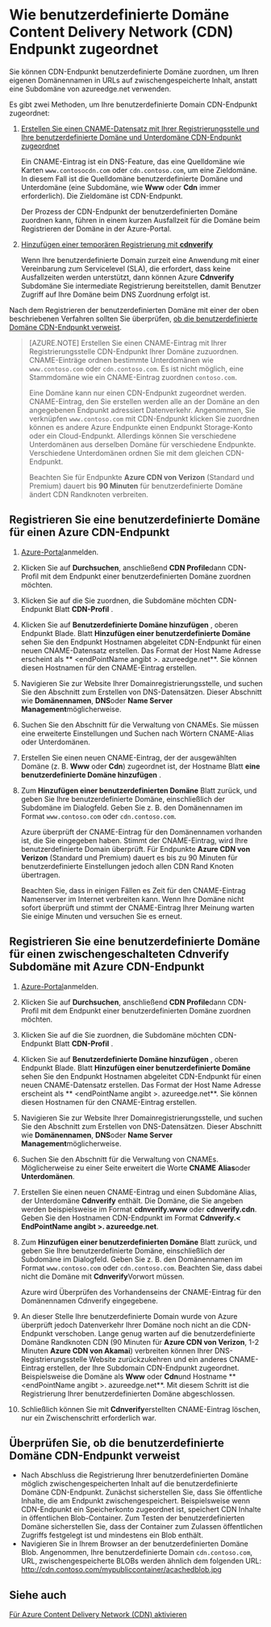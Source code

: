 <properties
     pageTitle="Zum Zuordnen von Azure Content Delivery Network (CDN) Inhalte zu einer benutzerdefinierten Domäne | Microsoft Azure"
     description="In diesem Thema führen eine benutzerdefinierte Domäne einen CDN Inhalt zuordnen."
     services="cdn"
     documentationCenter=""
     authors="camsoper"
     manager="erikre"
     editor=""/>
<tags
     ms.service="cdn"
     ms.workload="media"
     ms.tgt_pltfrm="na"
     ms.devlang="na"
     ms.topic="article"
    ms.date="07/28/2016"
     ms.author="casoper"/>

# <a name="how-to-map-custom-domain-to-content-delivery-network-cdn-endpoint"></a>Wie benutzerdefinierte Domäne Content Delivery Network (CDN) Endpunkt zugeordnet
Sie können CDN-Endpunkt benutzerdefinierte Domäne zuordnen, um Ihren eigenen Domänennamen in URLs auf zwischengespeicherte Inhalt, anstatt eine Subdomäne von azureedge.net verwenden.

Es gibt zwei Methoden, um Ihre benutzerdefinierte Domain CDN-Endpunkt zugeordnet:

1. [Erstellen Sie einen CNAME-Datensatz mit Ihrer Registrierungsstelle und Ihre benutzerdefinierte Domäne und Unterdomäne CDN-Endpunkt zugeordnet](#register-a-custom-domain-for-an-azure-cdn-endpoint)

    Ein CNAME-Eintrag ist ein DNS-Feature, das eine Quelldomäne wie Karten `www.contosocdn.com` oder `cdn.contoso.com`, um eine Zieldomäne. In diesem Fall ist die Quelldomäne benutzerdefinierte Domäne und Unterdomäne (eine Subdomäne, wie **Www** oder **Cdn** immer erforderlich). Die Zieldomäne ist CDN-Endpunkt.  

    Der Prozess der CDN-Endpunkt der benutzerdefinierten Domäne zuordnen kann, führen in einem kurzen Ausfallzeit für die Domäne beim Registrieren der Domäne in der Azure-Portal.

2. [Hinzufügen einer temporären Registrierung mit **cdnverify**](#register-a-custom-domain-for-an-azure-cdn-endpoint-using-the-intermediary-cdnverify-subdomain)

    Wenn Ihre benutzerdefinierte Domain zurzeit eine Anwendung mit einer Vereinbarung zum Servicelevel (SLA), die erfordert, dass keine Ausfallzeiten werden unterstützt, dann können Azure **Cdnverify** Subdomäne Sie intermediate Registrierung bereitstellen, damit Benutzer Zugriff auf Ihre Domäne beim DNS Zuordnung erfolgt ist.  

Nach dem Registrieren der benutzerdefinierten Domäne mit einer der oben beschriebenen Verfahren sollten Sie überprüfen, [ob die benutzerdefinierte Domäne CDN-Endpunkt verweist](#verify-that-the-custom-subdomain-references-your-cdn-endpoint).

> [AZURE.NOTE] Erstellen Sie einen CNAME-Eintrag mit Ihrer Registrierungsstelle CDN-Endpunkt Ihrer Domäne zuzuordnen. CNAME-Einträge ordnen bestimmte Unterdomänen wie `www.contoso.com` oder `cdn.contoso.com`. Es ist nicht möglich, eine Stammdomäne wie ein CNAME-Eintrag zuordnen `contoso.com`.
>    
> Eine Domäne kann nur einen CDN-Endpunkt zugeordnet werden. CNAME-Eintrag, den Sie erstellen werden alle an der Domäne an den angegebenen Endpunkt adressiert Datenverkehr.  Angenommen, Sie verknüpfen `www.contoso.com` mit CDN-Endpunkt klicken Sie zuordnen können es andere Azure Endpunkte einen Endpunkt Storage-Konto oder ein Cloud-Endpunkt. Allerdings können Sie verschiedene Unterdomänen aus derselben Domäne für verschiedene Endpunkte. Verschiedene Unterdomänen ordnen Sie mit dem gleichen CDN-Endpunkt.
>
> Beachten Sie für Endpunkte **Azure CDN von Verizon** (Standard und Premium) dauert bis **90 Minuten** für benutzerdefinierte Domäne ändert CDN Randknoten verbreiten.

## <a name="register-a-custom-domain-for-an-azure-cdn-endpoint"></a>Registrieren Sie eine benutzerdefinierte Domäne für einen Azure CDN-Endpunkt

1.  [Azure-Portal](https://portal.azure.com/)anmelden.
2.  Klicken Sie auf **Durchsuchen**, anschließend **CDN Profile**dann CDN-Profil mit dem Endpunkt einer benutzerdefinierten Domäne zuordnen möchten.  
3.  Klicken Sie auf die Sie zuordnen, die Subdomäne möchten CDN-Endpunkt Blatt **CDN-Profil** .
4.  Klicken Sie auf **Benutzerdefinierte Domäne hinzufügen** , oberen Endpunkt Blade.  Blatt **Hinzufügen einer benutzerdefinierte Domäne** sehen Sie den Endpunkt Hostnamen abgeleitet CDN-Endpunkt für einen neuen CNAME-Datensatz erstellen. Das Format der Host Name Adresse erscheint als ** &lt;endPointName angibt >. azureedge.net**.  Sie können diesen Hostnamen für den CNAME-Eintrag erstellen.  
5.  Navigieren Sie zur Website Ihrer Domainregistrierungsstelle, und suchen Sie den Abschnitt zum Erstellen von DNS-Datensätzen. Dieser Abschnitt wie **Domänennamen**, **DNS**oder **Name Server Management**möglicherweise.
6.  Suchen Sie den Abschnitt für die Verwaltung von CNAMEs. Sie müssen eine erweiterte Einstellungen und Suchen nach Wörtern CNAME-Alias oder Unterdomänen.
7.  Erstellen Sie einen neuen CNAME-Eintrag, der der ausgewählten Domäne (z. B. **Www** oder **Cdn**) zugeordnet ist, der Hostname Blatt **eine benutzerdefinierte Domäne hinzufügen** .
8.  Zum **Hinzufügen einer benutzerdefinierten Domäne** Blatt zurück, und geben Sie Ihre benutzerdefinierte Domäne, einschließlich der Subdomäne im Dialogfeld. Geben Sie z. B. den Domänennamen im Format `www.contoso.com` oder `cdn.contoso.com`.   

    Azure überprüft der CNAME-Eintrag für den Domänennamen vorhanden ist, die Sie eingegeben haben. Stimmt der CNAME-Eintrag, wird Ihre benutzerdefinierte Domain überprüft.  Für Endpunkte **Azure CDN von Verizon** (Standard und Premium) dauert es bis zu 90 Minuten für benutzerdefinierte Einstellungen jedoch allen CDN Rand Knoten übertragen.  

    Beachten Sie, dass in einigen Fällen es Zeit für den CNAME-Eintrag Namenserver im Internet verbreiten kann. Wenn Ihre Domäne nicht sofort überprüft und stimmt der CNAME-Eintrag Ihrer Meinung warten Sie einige Minuten und versuchen Sie es erneut.


## <a name="register-a-custom-domain-for-an-azure-cdn-endpoint-using-the-intermediary-cdnverify-subdomain"></a>Registrieren Sie eine benutzerdefinierte Domäne für einen zwischengeschalteten Cdnverify Subdomäne mit Azure CDN-Endpunkt  

1. [Azure-Portal](https://portal.azure.com/)anmelden.
2. Klicken Sie auf **Durchsuchen**, anschließend **CDN Profile**dann CDN-Profil mit dem Endpunkt einer benutzerdefinierten Domäne zuordnen möchten.  
3. Klicken Sie auf die Sie zuordnen, die Subdomäne möchten CDN-Endpunkt Blatt **CDN-Profil** .
4. Klicken Sie auf **Benutzerdefinierte Domäne hinzufügen** , oberen Endpunkt Blade.  Blatt **Hinzufügen einer benutzerdefinierte Domäne** sehen Sie den Endpunkt Hostnamen abgeleitet CDN-Endpunkt für einen neuen CNAME-Datensatz erstellen. Das Format der Host Name Adresse erscheint als ** &lt;endPointName angibt >. azureedge.net**.  Sie können diesen Hostnamen für den CNAME-Eintrag erstellen.
5. Navigieren Sie zur Website Ihrer Domainregistrierungsstelle, und suchen Sie den Abschnitt zum Erstellen von DNS-Datensätzen. Dieser Abschnitt wie **Domänennamen**, **DNS**oder **Name Server Management**möglicherweise.
6. Suchen Sie den Abschnitt für die Verwaltung von CNAMEs. Möglicherweise zu einer Seite erweitert die Worte **CNAME** **Alias**oder **Unterdomänen**.
7. Erstellen Sie einen neuen CNAME-Eintrag und einen Subdomäne Alias, der Unterdomäne **Cdnverify** enthält. Die Domäne, die Sie angeben werden beispielsweise im Format **cdnverify.www** oder **cdnverify.cdn**. Geben Sie den Hostnamen CDN-Endpunkt im Format **Cdnverify.&lt; EndPointName angibt >. azureedge.net**.
8. Zum **Hinzufügen einer benutzerdefinierten Domäne** Blatt zurück, und geben Sie Ihre benutzerdefinierte Domäne, einschließlich der Subdomäne im Dialogfeld. Geben Sie z. B. den Domänennamen im Format `www.contoso.com` oder `cdn.contoso.com`. Beachten Sie, dass dabei nicht die Domäne mit **Cdnverify**Vorwort müssen.  

    Azure wird Überprüfen des Vorhandenseins der CNAME-Eintrag für den Domänennamen Cdnverify eingegebene.
9. An dieser Stelle Ihre benutzerdefinierte Domain wurde von Azure überprüft jedoch Datenverkehr Ihrer Domäne noch nicht an die CDN-Endpunkt verschoben. Lange genug warten auf die benutzerdefinierte Domäne Randknoten CDN (90 Minuten für **Azure CDN von Verizon**, 1-2 Minuten **Azure CDN von Akamai**) verbreiten können Ihrer DNS-Registrierungsstelle Website zurückzukehren und ein anderes CNAME-Eintrag erstellen, der Ihre Subdomain CDN-Endpunkt zugeordnet. Beispielsweise die Domäne als **Www** oder **Cdn**und Hostname ** &lt;endPointName angibt >. azureedge.net**. Mit diesem Schritt ist die Registrierung Ihrer benutzerdefinierten Domäne abgeschlossen.
10. Schließlich können Sie mit **Cdnverify**erstellten CNAME-Eintrag löschen, nur ein Zwischenschritt erforderlich war.  


## <a name="verify-that-the-custom-subdomain-references-your-cdn-endpoint"></a>Überprüfen Sie, ob die benutzerdefinierte Domäne CDN-Endpunkt verweist

- Nach Abschluss die Registrierung Ihrer benutzerdefinierten Domäne möglich zwischengespeicherten Inhalt auf die benutzerdefinierte Domäne CDN-Endpunkt.
Zunächst sicherstellen Sie, dass Sie öffentliche Inhalte, die am Endpunkt zwischengespeichert. Beispielsweise wenn CDN-Endpunkt ein Speicherkonto zugeordnet ist, speichert CDN Inhalte in öffentlichen Blob-Container. Zum Testen der benutzerdefinierten Domäne sicherstellen Sie, dass der Container zum Zulassen öffentlichen Zugriffs festgelegt ist und mindestens ein Blob enthält.
- Navigieren Sie in Ihrem Browser an der benutzerdefinierten Domäne Blob. Angenommen, Ihre benutzerdefinierte Domain `cdn.contoso.com`, URL, zwischengespeicherte BLOBs werden ähnlich dem folgenden URL: http://cdn.contoso.com/mypubliccontainer/acachedblob.jpg

## <a name="see-also"></a>Siehe auch

[Für Azure Content Delivery Network (CDN) aktivieren](./cdn-create-new-endpoint.md)  
